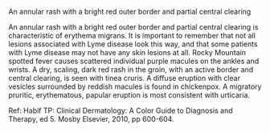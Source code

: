 An annular rash with a bright red outer border and partial central clearing

An annular rash with a bright red outer border and partial central clearing is characteristic of erythema migrans. It is important to remember that not all lesions associated with Lyme disease look this way, and that some patients with Lyme disease may not have any skin lesions at all. Rocky Mountain spotted fever causes scattered individual purple macules on the ankles and wrists. A dry, scaling, dark red rash in the groin, with an active border and central clearing, is seen with tinea cruris. A diffuse eruption with clear vesicles surrounded by reddish macules is found in chickenpox. A migratory pruritic, erythematous, papular eruption is most consistent with urticaria.

Ref:  Habif TP: Clinical Dermatology: A Color Guide to Diagnosis and Therapy, ed 5. Mosby Elsevier, 2010, pp 600-604.